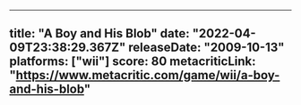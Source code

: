 
---
title: "A Boy and His Blob"
date: "2022-04-09T23:38:29.367Z"
releaseDate: "2009-10-13"
platforms: ["wii"]
score: 80
metacriticLink: "https://www.metacritic.com/game/wii/a-boy-and-his-blob"
---
